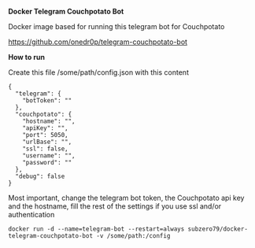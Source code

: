 **Docker Telegram Couchpotato Bot**

Docker image based for running this telegram bot for Couchpotato 

https://github.com/onedr0p/telegram-couchpotato-bot

**How to run**

Create this file /some/path/config.json with this content

```
{
  "telegram": {
    "botToken": ""
  },
  "couchpotato": {
    "hostname": "",
    "apiKey": "",
    "port": 5050,
    "urlBase": "",
    "ssl": false,
    "username": "",
    "password": ""
  },
  "debug": false
}
```

Most important, change the telegram bot token, the Couchpotato api key and the hostname, fill the rest of the settings if you use ssl and/or authentication

```docker run -d --name=telegram-bot --restart=always subzero79/docker-telegram-couchpotato-bot -v /some/path:/config```
